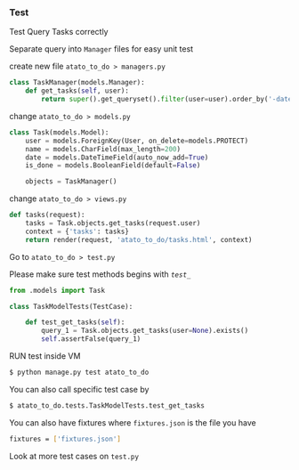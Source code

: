 ### Test

Test Query Tasks correctly

Separate query into `Manager` files for easy unit test

create new file `atato_to_do > managers.py`

``` python
class TaskManager(models.Manager):
    def get_tasks(self, user):
        return super().get_queryset().filter(user=user).order_by('-date')
```

change `atato_to_do > models.py`

``` python
class Task(models.Model):
    user = models.ForeignKey(User, on_delete=models.PROTECT)
    name = models.CharField(max_length=200)
    date = models.DateTimeField(auto_now_add=True)
    is_done = models.BooleanField(default=False)

    objects = TaskManager()
```

change `atato_to_do > views.py`

``` python
def tasks(request):
    tasks = Task.objects.get_tasks(request.user)
    context = {'tasks': tasks}
    return render(request, 'atato_to_do/tasks.html', context)
```

Go to `atato_to_do > test.py`

Please make sure test methods begins with *`test_`*

```python
from .models import Task

class TaskModelTests(TestCase):

    def test_get_tasks(self):
        query_1 = Task.objects.get_tasks(user=None).exists()
        self.assertFalse(query_1)
```

RUN test
inside VM
```sh
$ python manage.py test atato_to_do
```

You can also call specific test case by
```sh
$ atato_to_do.tests.TaskModelTests.test_get_tasks
```

You can also have fixtures where `fixtures.json` is the file you have
``` sh
fixtures = ['fixtures.json']
```

Look at more test cases on `test.py`
